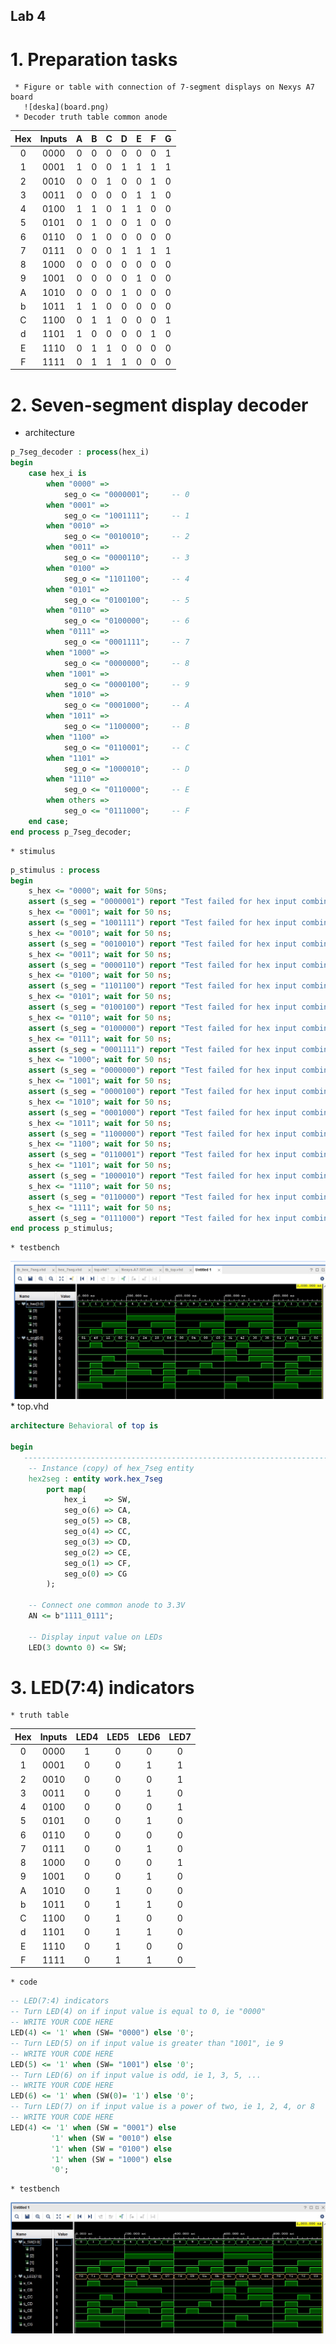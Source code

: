 ## Lab 4
# 1. Preparation tasks
     * Figure or table with connection of 7-segment displays on Nexys A7 board
       ![deska](board.png)
     * Decoder truth table common anode
| **Hex** | **Inputs** | **A** | **B** | **C** | **D** | **E** | **F** | **G** |
| :-: | :-: | :-: | :-: | :-: | :-: | :-: | :-: | :-: |
| 0 | 0000 | 0 | 0 | 0 | 0 | 0 | 0 | 1 |
| 1 | 0001 | 1 | 0 | 0 | 1 | 1 | 1 | 1 |
| 2 | 0010 | 0 | 0 | 1 | 0 | 0 | 1 | 0 |
| 3 | 0011 | 0 | 0 | 0 | 0 | 1 | 1 | 0 |
| 4 | 0100 | 1 | 1 | 0 | 1 | 1 | 0 | 0 |
| 5 | 0101 | 0 | 1 | 0 | 0 | 1 | 0 | 0 |
| 6 | 0110 | 0 | 1 | 0 | 0 | 0 | 0 | 0 |
| 7 | 0111 | 0 | 0 | 0 | 1 | 1 | 1 | 1 |
| 8 | 1000 | 0 | 0 | 0 | 0 | 0 | 0 | 0 |
| 9 | 1001 | 0 | 0 | 0 | 0 | 1 | 0 | 0 |
| A | 1010 | 0 | 0 | 0 | 1 | 0 | 0 | 0 |
| b | 1011 | 1 | 1 | 0 | 0 | 0 | 0 | 0 |
| C | 1100 | 0 | 1 | 1 | 0 | 0 | 0 | 1 |
| d | 1101 | 1 | 0 | 0 | 0 | 0 | 1 | 0 |
| E | 1110 | 0 | 1 | 1 | 0 | 0 | 0 | 0 |
| F | 1111 | 0 | 1 | 1 | 1 | 0 | 0 | 0 |
# 2. Seven-segment display decoder
   * architecture
```vhdl
p_7seg_decoder : process(hex_i)
begin
    case hex_i is
        when "0000" =>
            seg_o <= "0000001";     -- 0
        when "0001" =>
            seg_o <= "1001111";     -- 1
        when "0010" =>
            seg_o <= "0010010";     -- 2
        when "0011" =>
            seg_o <= "0000110";     -- 3
        when "0100" =>
            seg_o <= "1101100";     -- 4
        when "0101" =>
            seg_o <= "0100100";     -- 5
        when "0110" =>
            seg_o <= "0100000";     -- 6
        when "0111" =>
            seg_o <= "0001111";     -- 7
        when "1000" =>
            seg_o <= "0000000";     -- 8
        when "1001" =>
            seg_o <= "0000100";     -- 9
        when "1010" =>
            seg_o <= "0001000";     -- A
        when "1011" =>
            seg_o <= "1100000";     -- B
        when "1100" =>
            seg_o <= "0110001";     -- C
        when "1101" =>
            seg_o <= "1000010";     -- D
        when "1110" =>
            seg_o <= "0110000";     -- E
        when others =>
            seg_o <= "0111000";     -- F
    end case;
end process p_7seg_decoder;
```
    * stimulus
```vhdl
p_stimulus : process
begin
    s_hex <= "0000"; wait for 50ns;
    assert (s_seg = "0000001") report "Test failed for hex input combination: 0000" severity error;
    s_hex <= "0001"; wait for 50 ns;
    assert (s_seg = "1001111") report "Test failed for hex input combination: 0001" severity error;
    s_hex <= "0010"; wait for 50 ns;
    assert (s_seg = "0010010") report "Test failed for hex input combination: 0010" severity error;
    s_hex <= "0011"; wait for 50 ns;
    assert (s_seg = "0000110") report "Test failed for hex input combination: 0011" severity error;
    s_hex <= "0100"; wait for 50 ns;
    assert (s_seg = "1101100") report "Test failed for hex input combination: 0100" severity error;
    s_hex <= "0101"; wait for 50 ns;
    assert (s_seg = "0100100") report "Test failed for hex input combination: 0101" severity error;
    s_hex <= "0110"; wait for 50 ns;
    assert (s_seg = "0100000") report "Test failed for hex input combination: 0110" severity error;
    s_hex <= "0111"; wait for 50 ns;
    assert (s_seg = "0001111") report "Test failed for hex input combination: 0111" severity error;
    s_hex <= "1000"; wait for 50 ns;
    assert (s_seg = "0000000") report "Test failed for hex input combination: 1000" severity error;
    s_hex <= "1001"; wait for 50 ns;
    assert (s_seg = "0000100") report "Test failed for hex input combination: 1001" severity error;
    s_hex <= "1010"; wait for 50 ns;
    assert (s_seg = "0001000") report "Test failed for hex input combination: 1010" severity error;
    s_hex <= "1011"; wait for 50 ns;
    assert (s_seg = "1100000") report "Test failed for hex input combination: 1011" severity error;
    s_hex <= "1100"; wait for 50 ns;
    assert (s_seg = "0110001") report "Test failed for hex input combination: 1100" severity error;
    s_hex <= "1101"; wait for 50 ns;
    assert (s_seg = "1000010") report "Test failed for hex input combination: 1101" severity error;
    s_hex <= "1110"; wait for 50 ns;
    assert (s_seg = "0110000") report "Test failed for hex input combination: 1110" severity error;
    s_hex <= "1111"; wait for 50 ns;
    assert (s_seg = "0111000") report "Test failed for hex input combination: 1111" severity error;
end process p_stimulus;
```
    * testbench
![testbench](testbench.jpg)
    * top.vhd
```vhdl
architecture Behavioral of top is

begin
   --------------------------------------------------------------------
    -- Instance (copy) of hex_7seg entity
    hex2seg : entity work.hex_7seg
        port map(
            hex_i    => SW,
            seg_o(6) => CA,
            seg_o(5) => CB,
            seg_o(4) => CC,
            seg_o(3) => CD,
            seg_o(2) => CE,
            seg_o(1) => CF,
            seg_o(0) => CG
        );

    -- Connect one common anode to 3.3V
    AN <= b"1111_0111";

    -- Display input value on LEDs
    LED(3 downto 0) <= SW;
```
# 3. LED(7:4) indicators
    * truth table
| **Hex** | **Inputs** | **LED4** | **LED5** | **LED6** | **LED7** |
| :-: | :-: | :-: | :-: | :-: | :-: |
| 0 | 0000 | 1 | 0 | 0 | 0 |
| 1 | 0001 | 0 | 0 | 1 | 1 |
| 2 | 0010 | 0 | 0 | 0 | 1 |
| 3 | 0011 | 0 | 0 | 1 | 0 |
| 4 | 0100 | 0 | 0 | 0 | 1 |
| 5 | 0101 | 0 | 0 | 1 | 0 |
| 6 | 0110 | 0 | 0 | 0 | 0 |
| 7 | 0111 | 0 | 0 | 1 | 0 |
| 8 | 1000 | 0 | 0 | 0 | 1 |
| 9 | 1001 | 0 | 0 | 1 | 0 |
| A | 1010 | 0 | 1 | 0 | 0 |
| b | 1011 | 0 | 1 | 1 | 0 |
| C | 1100 | 0 | 1 | 0 | 0 |
| d | 1101 | 0 | 1 | 1 | 0 |
| E | 1110 | 0 | 1 | 0 | 0 |
| F | 1111 | 0 | 1 | 1 | 0 |
    * code
```vhdl
-- LED(7:4) indicators
-- Turn LED(4) on if input value is equal to 0, ie "0000"
-- WRITE YOUR CODE HERE
LED(4) <= '1' when (SW= "0000") else '0';
-- Turn LED(5) on if input value is greater than "1001", ie 9
-- WRITE YOUR CODE HERE
LED(5) <= '1' when (SW= "1001") else '0';
-- Turn LED(6) on if input value is odd, ie 1, 3, 5, ...
-- WRITE YOUR CODE HERE
LED(6) <= '1' when (SW(0)= '1') else '0';
-- Turn LED(7) on if input value is a power of two, ie 1, 2, 4, or 8
-- WRITE YOUR CODE HERE    
LED(4) <= '1' when (SW = "0001") else 
         '1' when (SW = "0010") else
         '1' when (SW = "0100") else
         '1' when (SW = "1000") else
         '0';
```
    * testbench
![testbench](testbench2.jpg)